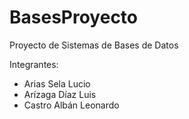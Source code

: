 # BasesProyecto

Proyecto de Sistemas de Bases de Datos

Integrantes:
- Arias Sela Lucio
- Arízaga Díaz Luis
- Castro Albán Leonardo
